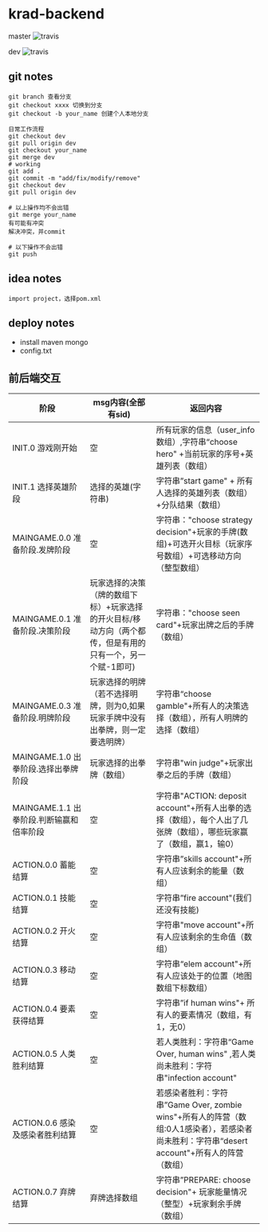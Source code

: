 # krad-backend

master ![travis](https://www.travis-ci.org/NiceKingWei/krad.svg?branch=master)

dev ![travis](https://www.travis-ci.org/NiceKingWei/krad.svg?branch=dev)

## git notes
    git branch 查看分支
    git checkout xxxx 切换到分支
    git checkout -b your_name 创建个人本地分支

    日常工作流程
    git checkout dev
    git pull origin dev
    git checkout your_name
    git merge dev
    # working
    git add .
    git commit -m "add/fix/modify/remove"
    git checkout dev
    git pull origin dev
    
    # 以上操作均不会出错
    git merge your_name
    有可能有冲突
    解决冲突，并commit

    # 以下操作不会出错
    git push
    
## idea notes
    import project，选择pom.xml


## deploy notes
* install maven mongo
* config.txt

## 前后端交互

| 阶段                                      | msg内容(全部有sid)                                           | 返回内容                                                     |
| ----------------------------------------- | ------------------------------------------------------------ | ------------------------------------------------------------ |
| INIT.0   游戏刚开始                       | 空                                                           | 所有玩家的信息（user_info数组）,字符串“choose hero" +当前玩家的序号+英雄列表（数组） |
| INIT.1   选择英雄阶段                     | 选择的英雄(字符串)                                           | 字符串”start game" + 所有人选择的英雄列表（数组）+分队结果（数组） |
| MAINGAME.0.0  准备阶段.发牌阶段           | 空                                                           | 字符串："choose strategy decision"+玩家的手牌(数组)+可选开火目标（玩家序号数组）+可选移动方向（整型数组） |
| MAINGAME.0.1  准备阶段.决策阶段           | 玩家选择的决策（牌的数组下标）+玩家选择的开火目标/移动方向（两个都传，但是有用的只有一个，另一个赋-1即可) | 字符串："choose seen card"+玩家出牌之后的手牌（数组）        |
| MAINGAME.0.3  准备阶段.明牌阶段           | 玩家选择的明牌（若不选择明牌，则为0,如果玩家手牌中没有出拳牌，则一定要选明牌） | 字符串“choose gamble"+所有人的决策选择（数组），所有人明牌的选择（数组） |
| MAINGAME.1.0  出拳阶段.选择出拳牌阶段     | 玩家选择的出拳牌（数组）                                     | 字符串"win judge"+玩家出拳之后的手牌（数组）                 |
| MAINGAME.1.1  出拳阶段.判断输赢和倍率阶段 | 空                                                           | 字符串"ACTION: deposit account"+所有人出拳的选择（数组），每个人出了几张牌（数组），哪些玩家赢了（数组，赢1，输0） |
| ACTION.0.0   蓄能结算                     | 空                                                           | 字符串”skills account"+所有人应该剩余的能量（数组）          |
| ACTION.0.1 技能结算                       | 空                                                           | 字符串”fire account"(我们还没有技能)                         |
| ACTION.0.2 开火结算                       | 空                                                           | 字符串"move account"+所有人应该剩余的生命值（数组）          |
| ACTION.0.3  移动结算                      | 空                                                           | 字符串“elem account"+所有人应该处于的位置（地图数组下标数组） |
| ACTION.0.4  要素获得结算                  | 空                                                           | 字符串”if human wins"+ 所有人的要素情况（数组，有1，无0）    |
| ACTION.0.5  人类胜利结算                  | 空                                                           | 若人类胜利：字符串“Game Over, human wins" ,若人类尚未胜利：字符串"infection account" |
| ACTION.0.6  感染及感染者胜利结算          | 空                                                           | 若感染者胜利：字符串”Game Over, zombie wins"+所有人的阵营（数组:0人1感染者），若感染者尚未胜利：字符串“desert account"+所有人的阵营（数组） |
| ACTION.0.7  弃牌结算                      | 弃牌选择数组                                                 | 字符串”PREPARE: choose decision"+ 玩家能量情况（整型）+玩家剩余手牌（数组） |

